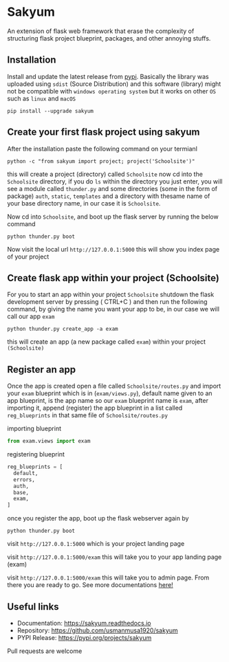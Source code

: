 
# Sakyum

An extension of flask web framework that erase the complexity of structuring flask project blueprint, packages, and other annoying stuffs.

## Installation

Install and update the latest release from <a href="https://pypi.org/project/sakyum">pypi</a>. Basically the library was uploaded using `sdist` (Source Distribution) and this software (library) might not be compatible with `windows operating system` but it works on other `OS` such as `linux` and `macOS`

```
pip install --upgrade sakyum
```

## Create your first flask project using sakyum

After the installation paste the following command on your termianl

```
python -c "from sakyum import project; project('Schoolsite')"
```

this will create a project (directory) called `Schoolsite` now cd into the `Schoolsite` directory, if you do `ls` within the directory you just enter, you will see a module called `thunder.py` and some directories (some in the form of package) `auth`, `static`, `templates` and a directory with thesame name of your base directory name, in our case it is `Schoolsite`.

Now cd into `Schoolsite`, and boot up the flask server by running the below command

```
python thunder.py boot
```

Now visit the local url `http://127.0.0.1:5000` this will show you index page of your project

## Create flask app within your project (Schoolsite)

For you to start an app within your project `Schoolsite` shutdown the flask development server by pressing ( CTRL+C ) and then run the following command, by giving the name you want your app to be, in our case we will call our app `exam`

```
python thunder.py create_app -a exam
```

this will create an app (a new package called `exam`) within your project `(Schoolsite)`

## Register an app

Once the app is created open a file called `Schoolsite/routes.py` and import your `exam` blueprint which is in (`exam/views.py`), default name given to an app blueprint, is the app name so our `exam` blueprint name is `exam`, after importing it, append (register) the app blueprint in a list called `reg_blueprints` in that same file of `Schoolsite/routes.py`

importing blueprint

```py
from exam.views import exam
```

registering blueprint

```py
reg_blueprints = [
  default,
  errors,
  auth,
  base,
  exam,
]
```

once you register the app, boot up the flask webserver again by

```
python thunder.py boot
```

visit `http://127.0.0.1:5000` which is your project landing page

visit `http://127.0.0.1:5000/exam` this will take you to your app landing page (exam)

visit `http://127.0.0.1:5000/exam` this will take you to admin page. From there you are ready to go. See more documentations <a href="https://sakyum.readthedocs.io">here!</a>

## Useful links

- Documentation: https://sakyum.readthedocs.io
- Repository: https://github.com/usmanmusa1920/sakyum
- PYPI Release: https://pypi.org/projects/sakyum

Pull requests are welcome

